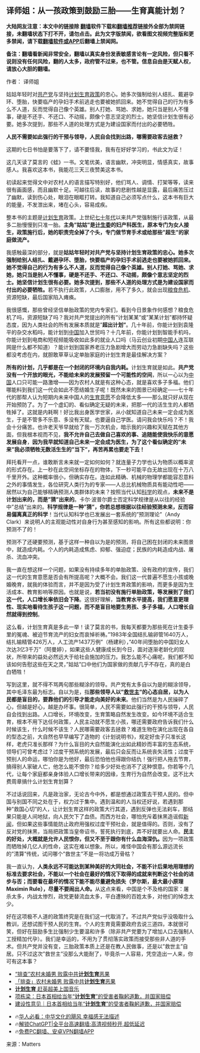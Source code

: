  <!-- 面包屑导航 --> <h2>译师姐：从一孩政策到鼓励三胎——生育真能计划？</h2> <p class="notice"><b>大陆网友注意：本文中的链接除 <a href="https://github.com/bannedbook/fanqiang" >翻墙</a>软件下载和<a href="https://github.com/killgcd/justmysocks/blob/master/README.md">翻墙推荐</a>链接外全部为禁网链接，未翻墙状态下打不开，请勿点击。此为文字版禁闻，欲看图文视频完整版和更多禁闻，请下载<a href="https://github.com/bannedbook/fanqiang">翻墙软件或APP</a>后翻墙上禁闻网。</p><p>备注：翻墙看新闻非常安全，翻墙以真实身份发表敏感言论有一定风险，但只看不说则没有任何风险，翻的人太多，政府管不过来，也不管。信息自由是天赋人权，请放心大胆的翻墙。</b></p>  <div class="entry"> <p>作者： 译师姐</p> <p id="summary">姑姑年轻时对<a href="https://www.bannedbook.org/bnews/tag/%e5%85%b1%e4%ba%a7%e5%85%9a/" class="st_tag internal_tag" rel="tag" title="标签 共产党 下的日志">共产党</a>与坚持<a href="https://www.bannedbook.org/bnews/tag/%E8%AE%A1%E5%88%92%E7%94%9F%E8%82%B2%E6%94%BF%E7%AD%96/" class="st_tag internal_tag" rel="tag" title="标签 计划生育政策 下的日志">计划生育政策</a>的忠心。她多次强制给别人结扎、戴避孕环、堕胎，快要临产的孕妇手术前逃走也要被她抓回来。她不觉得自己的行为有多么不人道，反而觉得自己像个英雄。别人打她、骂她、求她，她只当是别人不懂事，硬是不还手、不还口、不动摇，颇像个意志坚定的烈士。她坚信计划生很有必要。她多次提到，那些不人道的处理方式是为建设国家而付出的必要牺牲。</p> <p><strong>人民不需要如此强行的干预与领导，人民自会找到出路，哪需要政客去拯救？</strong></p> <p>这期的七日书怕是要落下了，请不要怪我，我有在好好学习的，书此文为证！</p>  <p>这几天读了莫言的《蛙》一书。文笔优美，语言幽默，冲突明显，情感真实，故事感人。我喜欢这本书，我能花三天三夜赞美这本书。</p> <p>初读起来觉得文中对农村人的语言描写特别好，他们骂人、调情、打架等等，读来很有画面感，而且幽默十足。可越往后读，故事的悲剧性越是显露，最后痛苦压过了幽默，读到伤心处，眼泪在眼眶打转。我知道自己必须写点什么，这本书有巨大的能量，不发泄出来，堵在心头，容易成疾。</p> <p>整本书的主题是<a href="https://www.bannedbook.org/bnews/tag/%e8%ae%a1%e5%88%92%e7%94%9f%e8%82%b2/" class="st_tag internal_tag" rel="tag" title="标签 计划生育 下的日志">计划生育</a>政策。上世纪<span class='wp_keywordlink'><a href="https://www.bannedbook.org/forum2/topic1112.html" title="北島、李陀主編： 七十年代" target="_blank">七十年代</a></span>以来共产党强制施行该政策，从最多二胎慢慢到只准一胎。<strong>主角&#8221;姑姑&#8221;是<a href="https://www.bannedbook.org/bnews/tag/%E8%AE%A1%E7%94%9F%E5%A7%94/" class="st_tag internal_tag" rel="tag" title="标签 计生委 下的日志">计生委</a>的妇产科医生，原本专门为女人接生，政策施行后，她的职责完全掉了个头，专门做节育手术或给那些&#8221;超生&#8221;的家庭做流产。</strong></p> <p>我感触最深的部分，就是<strong>姑姑年轻时对共产党与坚持计划生育政策的忠心。她多次强制给别人结扎、戴避孕环、堕胎，快要临产的孕妇手术前逃走也要被她抓回来。她不觉得自己的行为有多么不人道，反而觉得自己像个英雄。别人打她、骂她、求她，她只当是别人不懂事，硬是不还手、不还口、不动摇，颇像个意志坚定的烈士。她坚信计划生很有必要。她多次提到，那些不人道的处理方式是为建设国家而付出的必要牺牲。</strong>若不执行此政策，人口膨胀，用不了多久，就会出现<a href="https://www.bannedbook.org/bnews/tag/%e7%b2%ae%e9%a3%9f%e5%8d%b1%e6%9c%ba/" class="st_tag internal_tag" rel="tag" title="标签 粮食危机 下的日志">粮食危机</a>、资源短缺，最后国家陷入瘫痪。</p>  <p>我很感慨，那些曾经坚信单胎政策的党内专家们，看到今日景象作何感想？粮食危机了吗，资源短缺了吗？我对共产党提出的所有&#8221;计划某某&#8221;或&#8221;某某计划&#8221;都持怀疑态度，因为人类社会的所有发展本质就是&#8221;<strong>超出计划&#8221;</strong>。几十年前，你能计划到袁隆平的杂交水稻吗，能计划到<span class='wp_keywordlink_affiliate'><a href="https://www.bannedbook.org/" title="中国" target="_blank">中国</a></span>加入世贸吗？十几年前，你能计划到智能手机吗，你能计划到电商和短视频能吸收如此多的就业人口吗（马云创业初期<a href="https://www.bannedbook.org/bnews/tag/%e4%b8%ad%e5%9b%bd%e4%ba%ba/" class="st_tag internal_tag" rel="tag" title="标签 中国人 下的日志">中国人</a>连互联网是什么都不知道）？能计划到国家养老压力急剧增大而劳动力急剧缺失吗？这些都没考虑在内，就胆敢草草认定单胎家庭的计划生育是最佳解决方案？</p> <p><strong>所有的计划，几乎都是在一个封闭的环境内自我内耗。</strong>计划生育就是如此。<strong>共产党没有一个开放的眼光，不能给未来的发展预留一个可能性的空间</strong>，所以一心以为<a href="https://www.bannedbook.org/bnews/tag/%E4%B8%AD%E5%9B%BD/" class="st_tag internal_tag" rel="tag" title="标签 中国 下的日志">中国</a>人口只可能一路激增——因为农村人就是有这种心态，就是喜欢多子多福。他们哪能料到我们这一代会如此不愿结婚生子呢！既然未来的图景已经确定——七十年代的那帮人认为短期内未来中国人的<a href="https://www.bannedbook.org/bnews/tag/%E7%94%9F%E8%82%B2%E6%84%8F%E6%84%BF/" class="st_tag internal_tag" rel="tag" title="标签 生育意愿 下的日志">生育意愿</a>不会降低太多——那么就只好从现在开始预防了。为了一个虚幻的、看似确定无疑的未来，把那一代的活生生的人都牺牲掉了。这就是内耗啊！好比我出身医学世家，从小就知道自己未来一定会成为医生，于是不管多不乐意、多没有天赋，也要逼自己学医。请问我会快乐吗？不！我会十分痛苦。也许老天爷早就给了我一万次机会，暗示我的兴趣和天赋在其他方面，但我根本视而不见，<strong>我不允许自己去做自己喜欢的事、追随能使我快乐的意愿发展自身</strong>，<strong>因为我早就知道自己未来一定会成为医生，为了这个看似确定的&#8221;未来&#8221;我必须牺牲无数活生生的&#8221;当下&#8221;，再苦再累也要走下去！</strong></p> <p>拜托看开一点，谁敢断言未来就一定如何如何？就连量子力学也认为物质以概率波的形式存在。上一秒在此空间坐标存在的物体，下一秒可能平白无故出现在十万八千里开外。这种概率很小，但确实存在。连如此精确、机械的物理学都能容忍意料之外的事情发生，各位研究人类行为的专家——人总比机械物质具有能动性吧——居然以为自己能够精确预测人类群体的未来？按照当代认知<span class='wp_keywordlink'><a href="https://www.bannedbook.org/forum11/topic309.html" title="禁片：“科学”的棍子" target="_blank">科学</a></span>的观点，<strong>未来不是计划出来的，而是&#8221;猜&#8221;出来的</strong>。卡尔·波普尔爵士否定科学规律是从以往的经验中&#8221;总结&#8221;出来的。<strong>科学规律是一种&#8221;猜&#8221;，你若总想根据以往经验预测未来，反而容易偏离真正的科学</strong>！当代认知科学也已发展出一套系统的&#8221;预测理论&#8221;（Andy Clark）来说明人的主观能动性对自身行为甚至感知的影响。所有这些都说明：你预测不了的！</p> <p>预测不了还硬要预测，基于这样一种自以为是的预测，将自己困在封闭的未来图景中，就造成内耗。个人的内耗造成焦虑、抑郁、强迫症；民族的内耗造成内战、屠杀、流血冲突。</p>  <p>我一直在想这样一个问题，如果没有持续多年的单胎政策、没有政府的宣传，我们这一代的生育意愿是否会有所提高呢？大概不会。我们这一代普遍不愿生小孩或晚婚晚育，就我的体验而言，并不是因为受了计划生育政策的影响，而更多是因为生活成本、教育影响等原因。也就是说，<strong>若当初没有施行单胎政策，等发展到了我们这一代，人口增长率依旧会下降</strong>。这很好理解，<strong>当教育水平提高，我们愿意更理性、现实地看待生孩子这一问题，而不是盲目地要生男孩、多子多福，人口增长自然就得到控制</strong>。</p> <p>这么看，计划生育真是多此一举！读了莫言的书，我每天都要为那些死在计生委手里的冤魂、被迫节育流产的妇女而哀悼祈祷。&#8221;1983年全国结扎输卵管1640万人，结扎输精管426万人，人工流产1437万例&#8221;（杨建利），&#8221;40年间堕胎的中国妇女人次达3亿3千万&#8221;（阿曼婷），如果这些人健康成长到今日，面对逐渐老龄化的现状，所带来的益处必然远大于给社会施加的压力。我怎么能不心痛呢，我们都不知该如何告慰这些在天之灵，&#8221;姑姑&#8221;口中他们为国家做的贡献几乎不存在，真的是白白牺牲！</p> <p>写到这里，就不得不骂两句那些糊涂的领导。共产党有太多自以为是的糊涂领导，其中毛泽东最为标志。自以为是，指<strong>那些领导人以&#8221;<a href="https://www.bannedbook.org/bnews/tag/%E6%95%91%E4%B8%96%E4%B8%BB/" class="st_tag internal_tag" rel="tag" title="标签 救世主 下的日志">救世主</a>&#8221;的心态自居，以为人民都是盲目的，要靠他们的引导才能走向美好的未来</strong>。他们当然是为人民操碎了心，但越是好心，越是办坏事。很简单，人民不需要如此强行的干预与领导，人民自会找到出路。人口增长，环境改变，生育策略自然发生改变。如今环境不适合生育，根本不用下达任何政策，人民主动就不愿生小孩，哪还需要政府告诉我们什么时候该生，什么时候不该生？人民哪需要政客去拯救？难道生物在演化出现在各自的型态之前，大自然也早早编写了造物的《计划说明书》，规定好虫子只准长这样，老虎只准长那样？为什么盲目的大自然能演化出如此精妙而丰富的生态系统，领导们可曾考虑过？过度干预系统的发展，最后只会反而让系统丧失活性；过度干预别人的命运，哪怕你是为他好，最后恐怕他也得跟你结仇！强行把人拖去节育，搞得别人家破人亡，他怎么能不恨你？给多少好处也消不了这种恨意。你若等个几代，让每个家庭都亲身体验人口增长带来的因缘，生育行为自然会改变。这不比大费周章搞什么计划生育划算？</p> <p>不过话说回来，凡是政治家，无论古今中外，都是想通过政策去干预人民的。但中国与别国不同之处在于，权力过于集中。遇到温和的人当权还好说，若遇到那种&#8221;救国心切&#8221;的人，让计划生育这样的政策大行其道，遇到反弹也无法刹车，那结果只能是人间地狱，向人民欠下了血债。而西方社会，哪怕充斥着抹黑造谣假<span class='wp_keywordlink_affiliate'><a href="https://www.bannedbook.org/" title="新闻">新闻</a></span>，但如果这些事情能防止政府用强权过度干预社会，就是值得的。否则，没有了反对党的抹黑，当局把政策当皇帝诏书，誓死执行到底，弄不好就要出人命。<strong>民主的好处，大概就是允许人民恨你，但又不至于跟你有什么血海深仇。</strong>因为一项政策而牺牲掉几亿人的性命，这实在难以想象。所以，难怪中国会有那么源远流长的&#8221;清算&#8221;传统，试问哪个&#8221;救世主&#8221;不是一将功成万骨枯？</p>  <p>我一直认为，<strong>人类永远不可能达到某种美好的大同社会，不能不计后果地用理想的标准去要求社会，不能以一个社会在最好的情况下取得的成就来判断这个社会的进步与否；而要看在最坏的情况下能不能尽量避免损失（罗尔斯，最大最小原理Maximin Rule），尽量不要闹出人命。</strong>从这点来看，中国是个不及格的国家：屠杀太多，内战太惨烈，政党更替流血太多，平白遭殃的百姓太多，对他们的悼念太少。</p> <p>好在这项极不人道的政策终究是在我们这一代取消了。不过共产党似乎没吸取什么教训，还想试图干预人民的生育。个人的生育竟需要政府去说三道四，本就很可笑，但好在鼓励多生比强制少生要温和许多（除非共产党要为了增加人口去强制人工授精加代孕）。我们是幸运的，不用为了贯彻落实政策而接受那些非人道的手术。但共产党并没有变，三胎政策本质上还是在教人民做事，还是以&#8221;救世主&#8221;自居。只不过这次&#8221;救世主&#8221;没那么大能耐了，毕竟杀一人容易，凭空造出一人来，你可有这本事？</p> <!--<div id="taboola-mid-1"></div>--><ul class='op-related-articles' title='相关阅读'> <li><a href='https://www.bannedbook.org/bnews/ssgc/20240901/2081995.html' target='_blank'>“排查”农村未婚男 败露中共<b>计划生育</b>恶果</a></li> <li><a href='https://www.bannedbook.org/bnews/ccpdope/20240829/2080671.html' target='_blank'>「排查」农村未婚男 败露中共<b>计划生育</b>恶果</a></li> <li><a href='https://www.bannedbook.org/bnews/sohnews/20240828/2080371.html' target='_blank'><b>计划生育</b> 赶英超美上国音乐</a></li> <li><a href='https://www.bannedbook.org/bnews/comments/20240721/2064909.html' target='_blank'>项栋梁：日本首相给当年“<b>计划生育</b>”的受害者鞠躬道歉，并国家赔偿</a></li> <li><a href='https://www.bannedbook.org/bnews/baitai/20240720/2064794.html' target='_blank'>建设性意见｜日本首相给当年“<b>计划生育</b>”的受害者鞠躬道歉，并国家赔偿</a></li> </ul> <ul class="texttj"> <!--<li>🔥<a href="https://www.bannedbook.org/bnews/ssgc/20230219/1850782.html" target="_blank">法国犹太老板：神告诉我们，只有一位中国人能救人类</a></li>--> <li>🔥<a href="https://www.bannedbook.org/bnews/comments/20220220/1694796.html" target="_blank">华人必看：中华文化的飓风 幸福感无法描述</a></li> <li>🔥<a href="https://github.com/bannedbook/fanqiang/wiki/V2ray%E6%9C%BA%E5%9C%BA" target="_blank">解锁ChatGPT|全平台高速翻墙:高清视频秒开,超低延迟</a></li> <li>🔥<a href="https://github.com/bannedbook/fanqiang/wiki/%E7%A6%81%E9%97%BB%E7%BD%91%E5%AE%89%E5%8D%93%E7%BF%BB%E5%A2%99%E6%96%B0%E9%97%BBAPP" target="_blank">免费PC翻墙、安卓VPN翻墙APP</a></li> </ul><p class="src-info">来源：Matters </p><a name='sharetosocial'></a> <div style="margin-bottom:5px;padding-bottom:5px;clear:both"> <div id="archive-pix-1" class="banner-ads"> <!-- AuctionX Display platform tag START --> <div id="27602x728x90x621x_ADSLOT1" clicktrack="%%CLICK_URL_ESC%%"></div>  <!-- AuctionX Display platform tag END --> </div> <div id="archive-pix-2" class="banner-ads"> <!-- AuctionX Display platform tag START --> <div id="27556x300x250x621x_ADSLOT1" clicktrack="%%CLICK_URL_ESC%%" style="margin:0 auto;text-align:center"></div>  <!-- AuctionX Display platform tag END --> </div> </div>  <div id="archive-pix-1" class="banner-ads"> <!-- AuctionX Display platform tag START --> <div id="27603x728x90x621x_ADSLOT1" clicktrack="%%CLICK_URL_ESC%%"></div>  <!-- AuctionX Display platform tag END --> </div> </div><!--END ENTRY--> 
